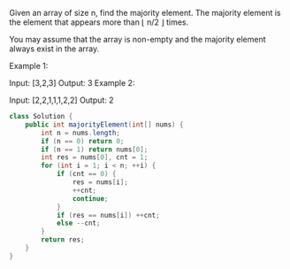 Given an array of size n, find the majority element. The majority element is the element that appears more than ⌊ n/2 ⌋ times.

You may assume that the array is non-empty and the majority element always exist in the array.

Example 1:

Input: [3,2,3]
Output: 3
Example 2:

Input: [2,2,1,1,1,2,2]
Output: 2

```java
class Solution {
    public int majorityElement(int[] nums) {
        int n = nums.length;
        if (n == 0) return 0;
        if (n == 1) return nums[0];
        int res = nums[0], cnt = 1;
        for (int i = 1; i < n; ++i) {
            if (cnt == 0) {
                res = nums[i];
                ++cnt;
                continue;
            }
            if (res == nums[i]) ++cnt;
            else --cnt;
        }
        return res;
    }
}
```
